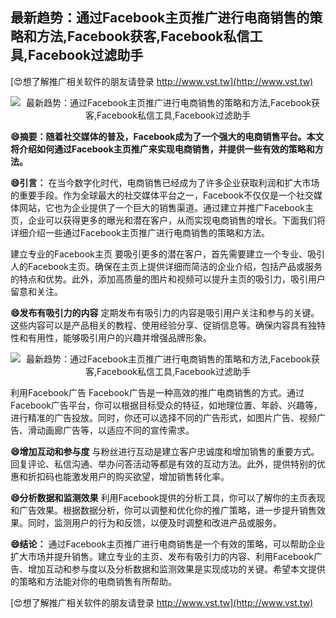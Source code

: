 ## **最新趋势：通过Facebook主页推广进行电商销售的策略和方法,Facebook获客,Facebook私信工具,Facebook过滤助手**

[😍想了解推广相关软件的朋友请登录 http://www.vst.tw](http://www.vst.tw)

 <center><img src="https://vst.tw/MP4/tuiguang/png/2.png" alt="最新趋势：通过Facebook主页推广进行电商销售的策略和方法,Facebook获客,Facebook私信工具,Facebook过滤助手"></center>

**😄摘要：随着社交媒体的普及，Facebook成为了一个强大的电商销售平台。本文将介绍如何通过Facebook主页推广来实现电商销售，并提供一些有效的策略和方法。**

**😄引言：**
在当今数字化时代，电商销售已经成为了许多企业获取利润和扩大市场的重要手段。作为全球最大的社交媒体平台之一，Facebook不仅仅是一个社交媒体网站，它也为企业提供了一个巨大的销售渠道。通过建立并推广Facebook主页，企业可以获得更多的曝光和潜在客户，从而实现电商销售的增长。下面我们将详细介绍一些通过Facebook主页推广进行电商销售的策略和方法。

建立专业的Facebook主页
要吸引更多的潜在客户，首先需要建立一个专业、吸引人的Facebook主页。确保在主页上提供详细而简洁的企业介绍，包括产品或服务的特点和优势。此外，添加高质量的图片和视频可以提升主页的吸引力，吸引用户留意和关注。

**😄发布有吸引力的内容**
定期发布有吸引力的内容是吸引用户关注和参与的关键。这些内容可以是产品相关的教程、使用经验分享、促销信息等。确保内容具有独特性和有用性，能够吸引用户的兴趣并增强品牌形象。

 <center><img src="https://vst.tw/MP4/tuiguang/png/1.png" alt="最新趋势：通过Facebook主页推广进行电商销售的策略和方法,Facebook获客,Facebook私信工具,Facebook过滤助手"></center>

利用Facebook广告
Facebook广告是一种高效的推广电商销售的方式。通过Facebook广告平台，你可以根据目标受众的特征，如地理位置、年龄、兴趣等，进行精准的广告投放。同时，你还可以选择不同的广告形式，如图片广告、视频广告、滑动画廊广告等，以适应不同的宣传需求。

**😄增加互动和参与度**
与粉丝进行互动是建立客户忠诚度和增加销售的重要方式。回复评论、私信沟通、举办问答活动等都是有效的互动方法。此外，提供特别的优惠和折扣码也能激发用户的购买欲望，增加销售转化率。

**😄分析数据和监测效果**
利用Facebook提供的分析工具，你可以了解你的主页表现和广告效果。根据数据分析，你可以调整和优化你的推广策略，进一步提升销售效果。同时，监测用户的行为和反馈，以便及时调整和改进产品或服务。

**😄结论：**
通过Facebook主页推广进行电商销售是一个有效的策略，可以帮助企业扩大市场并提升销售。建立专业的主页、发布有吸引力的内容、利用Facebook广告、增加互动和参与度以及分析数据和监测效果是实现成功的关键。希望本文提供的策略和方法能对你的电商销售有所帮助。

[😍想了解推广相关软件的朋友请登录 http://www.vst.tw](http://www.vst.tw)



